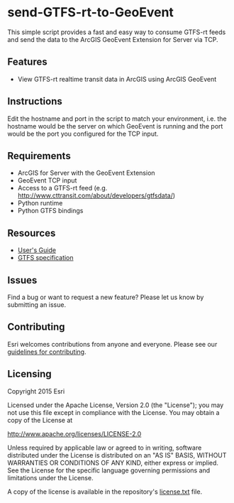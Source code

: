 # send-GTFS-rt-to-GeoEvent

This simple script provides a fast and easy way to consume GTFS-rt feeds and send the data to the ArcGIS GeoEvent Extension for Server via TCP.

## Features
* View GTFS-rt realtime transit data in ArcGIS using ArcGIS GeoEvent

## Instructions

Edit the hostname and port in the script to match your environment, i.e. the hostname would be the server on which GeoEvent is running and the port would be the port you configured for the TCP input.


## Requirements

- ArcGIS for Server with the GeoEvent Extension
- GeoEvent TCP input 
- Access to a GTFS-rt feed (e.g. http://www.cttransit.com/about/developers/gtfsdata/)
- Python runtime
- Python GTFS bindings 

## Resources

* [User's Guide](https://github.com/ArcGIS/public-transit-tools/blob/master/display-gtfs-route-shapes/UsersGuide.md)
* [GTFS specification](https://developers.google.com/transit/gtfs/reference)

## Issues

Find a bug or want to request a new feature?  Please let us know by submitting an issue.

## Contributing

Esri welcomes contributions from anyone and everyone. Please see our [guidelines for contributing](https://github.com/esri/contributing).

## Licensing
Copyright 2015 Esri

Licensed under the Apache License, Version 2.0 (the "License");
you may not use this file except in compliance with the License.
You may obtain a copy of the License at

   http://www.apache.org/licenses/LICENSE-2.0

Unless required by applicable law or agreed to in writing, software
distributed under the License is distributed on an "AS IS" BASIS,
WITHOUT WARRANTIES OR CONDITIONS OF ANY KIND, either express or implied.
See the License for the specific language governing permissions and
limitations under the License.

A copy of the license is available in the repository's [license.txt](../License.txt?raw=true) file.